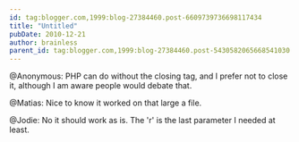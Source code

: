 ```yaml
---
id: tag:blogger.com,1999:blog-27384460.post-6609739736698117434
title: "Untitled"
pubDate: 2010-12-21
author: brainless
parent_id: tag:blogger.com,1999:blog-27384460.post-5430582065668541030
---
```


@Anonymous: PHP can do without the closing tag, and I prefer not to close it, although I am aware people would debate that.

@Matias: Nice to know it worked on that large a file.

@Jodie: No it should work as is. The 'r' is the last parameter I needed at least.
